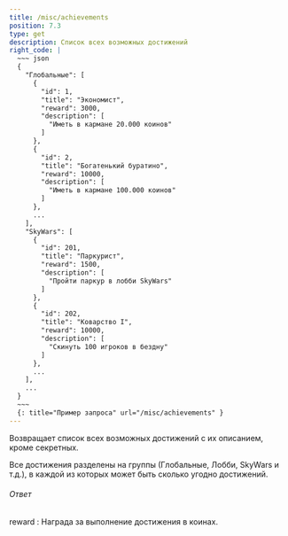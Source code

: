 ```yaml
---
title: /misc/achievements
position: 7.3
type: get
description: Список всех возможных достижений
right_code: |
  ~~~ json
  {  
    "Глобальные": [
      {  
        "id": 1,
        "title": "Экономист",
        "reward": 3000,
        "description": [  
          "Иметь в кармане 20.000 коинов"
        ]
      },
      {  
        "id": 2,
        "title": "Богатенький буратино",
        "reward": 10000,
        "description": [  
          "Иметь в кармане 100.000 коинов"
        ]
      },
      ...
    ],
    "SkyWars": [  
      {  
        "id": 201,
        "title": "Паркурист",
        "reward": 1500,
        "description": [  
          "Пройти паркур в лобби SkyWars"
        ]
      },
      {  
        "id": 202,
        "title": "Коварство I",
        "reward": 10000,
        "description": [  
          "Скинуть 100 игроков в бездну"
        ]
      },
      ...
    ],
    ...
  }
  ~~~
  {: title="Пример запроса" url="/misc/achievements" }
---
```


Возвращает список всех возможных достижений с их описанием, кроме секретных.

Все достижения разделены на группы (Глобальные, Лобби, SkyWars и т.д.), в каждой из которых может быть сколько угодно достижений.

<h6>Ответ</h6>
reward
: Награда за выполнение достижения в коинах.
